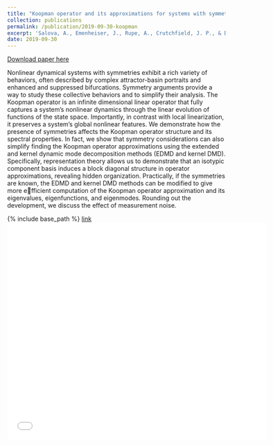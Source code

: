 ```yaml
---
title: "Koopman operator and its approximations for systems with symmetries"
collection: publications
permalink: /publication/2019-09-30-koopman
excerpt: 'Salova, A., Emenheiser, J., Rupe, A., Crutchfield, J. P., & D’Souza, R. M. (2019). Koopman operator and its approximations for systems with symmetries. Chaos: An Interdisciplinary Journal of Nonlinear Science, 29(9), 093128.'
date: 2019-09-30
---
```


<a href='http://academicpages.github.io/files/paper3.pdf'>Download paper here</a>

Nonlinear dynamical systems with symmetries exhibit a rich variety of behaviors, often described by complex attractor-basin portraits and
enhanced and suppressed bifurcations. Symmetry arguments provide a way to study these collective behaviors and to simplify their analysis.
The Koopman operator is an infinite dimensional linear operator that fully captures a system’s nonlinear dynamics through the linear evolution
of functions of the state space. Importantly, in contrast with local linearization, it preserves a system’s global nonlinear features. We demonstrate how the presence of symmetries affects the Koopman operator structure and its spectral properties. In fact, we show that symmetry
considerations can also simplify finding the Koopman operator approximations using the extended and kernel dynamic mode decomposition
methods (EDMD and kernel DMD). Specifically, representation theory allows us to demonstrate that an isotypic component basis induces
a block diagonal structure in operator approximations, revealing hidden organization. Practically, if the symmetries are known, the EDMD
and kernel DMD methods can be modified to give more efficient computation of the Koopman operator approximation and its eigenvalues,
eigenfunctions, and eigenmodes. Rounding out the development, we discuss the effect of measurement noise.

{% include base_path %}
<a href='http://asalova.github.io/files/Salova_CV_06_17_2020.pdf'>link</a>
<embed src='/files/Salova_CV_06_17_2020.pdf' type="application/pdf" width="600px" height="500px" />